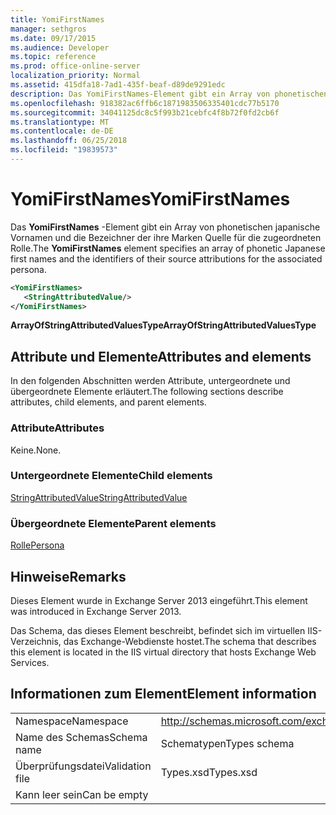 ```yaml
---
title: YomiFirstNames
manager: sethgros
ms.date: 09/17/2015
ms.audience: Developer
ms.topic: reference
ms.prod: office-online-server
localization_priority: Normal
ms.assetid: 415dfa18-7ad1-435f-beaf-d89de9291edc
description: Das YomiFirstNames-Element gibt ein Array von phonetischen japanische Vornamen und die Bezeichner der ihre Marken Quelle für die zugeordneten Rolle.
ms.openlocfilehash: 918382ac6ffb6c1871983506335401cdc77b5170
ms.sourcegitcommit: 34041125dc8c5f993b21cebfc4f8b72f0fd2cb6f
ms.translationtype: MT
ms.contentlocale: de-DE
ms.lasthandoff: 06/25/2018
ms.locfileid: "19839573"
---
```

# <a name="yomifirstnames"></a><span data-ttu-id="ebe82-103">YomiFirstNames</span><span class="sxs-lookup"><span data-stu-id="ebe82-103">YomiFirstNames</span></span>

<span data-ttu-id="ebe82-104">Das **YomiFirstNames** -Element gibt ein Array von phonetischen japanische Vornamen und die Bezeichner der ihre Marken Quelle für die zugeordneten Rolle.</span><span class="sxs-lookup"><span data-stu-id="ebe82-104">The **YomiFirstNames** element specifies an array of phonetic Japanese first names and the identifiers of their source attributions for the associated persona.</span></span> 
  
```XML
<YomiFirstNames>
   <StringAttributedValue/>
</YomiFirstNames>
```

 <span data-ttu-id="ebe82-105">**ArrayOfStringAttributedValuesType**</span><span class="sxs-lookup"><span data-stu-id="ebe82-105">**ArrayOfStringAttributedValuesType**</span></span>
## <a name="attributes-and-elements"></a><span data-ttu-id="ebe82-106">Attribute und Elemente</span><span class="sxs-lookup"><span data-stu-id="ebe82-106">Attributes and elements</span></span>

<span data-ttu-id="ebe82-107">In den folgenden Abschnitten werden Attribute, untergeordnete und übergeordnete Elemente erläutert.</span><span class="sxs-lookup"><span data-stu-id="ebe82-107">The following sections describe attributes, child elements, and parent elements.</span></span>
  
### <a name="attributes"></a><span data-ttu-id="ebe82-108">Attribute</span><span class="sxs-lookup"><span data-stu-id="ebe82-108">Attributes</span></span>

<span data-ttu-id="ebe82-109">Keine.</span><span class="sxs-lookup"><span data-stu-id="ebe82-109">None.</span></span>
  
### <a name="child-elements"></a><span data-ttu-id="ebe82-110">Untergeordnete Elemente</span><span class="sxs-lookup"><span data-stu-id="ebe82-110">Child elements</span></span>

[<span data-ttu-id="ebe82-111">StringAttributedValue</span><span class="sxs-lookup"><span data-stu-id="ebe82-111">StringAttributedValue</span></span>](stringattributedvalue.md)
  
### <a name="parent-elements"></a><span data-ttu-id="ebe82-112">Übergeordnete Elemente</span><span class="sxs-lookup"><span data-stu-id="ebe82-112">Parent elements</span></span>

[<span data-ttu-id="ebe82-113">Rolle</span><span class="sxs-lookup"><span data-stu-id="ebe82-113">Persona</span></span>](persona.md)
  
## <a name="remarks"></a><span data-ttu-id="ebe82-114">Hinweise</span><span class="sxs-lookup"><span data-stu-id="ebe82-114">Remarks</span></span>

<span data-ttu-id="ebe82-115">Dieses Element wurde in Exchange Server 2013 eingeführt.</span><span class="sxs-lookup"><span data-stu-id="ebe82-115">This element was introduced in Exchange Server 2013.</span></span>
  
<span data-ttu-id="ebe82-116">Das Schema, das dieses Element beschreibt, befindet sich im virtuellen IIS-Verzeichnis, das Exchange-Webdienste hostet.</span><span class="sxs-lookup"><span data-stu-id="ebe82-116">The schema that describes this element is located in the IIS virtual directory that hosts Exchange Web Services.</span></span>
  
## <a name="element-information"></a><span data-ttu-id="ebe82-117">Informationen zum Element</span><span class="sxs-lookup"><span data-stu-id="ebe82-117">Element information</span></span>

|||
|:-----|:-----|
|<span data-ttu-id="ebe82-118">Namespace</span><span class="sxs-lookup"><span data-stu-id="ebe82-118">Namespace</span></span>  <br/> |http://schemas.microsoft.com/exchange/services/2006/types  <br/> |
|<span data-ttu-id="ebe82-119">Name des Schemas</span><span class="sxs-lookup"><span data-stu-id="ebe82-119">Schema name</span></span>  <br/> |<span data-ttu-id="ebe82-120">Schematypen</span><span class="sxs-lookup"><span data-stu-id="ebe82-120">Types schema</span></span>  <br/> |
|<span data-ttu-id="ebe82-121">Überprüfungsdatei</span><span class="sxs-lookup"><span data-stu-id="ebe82-121">Validation file</span></span>  <br/> |<span data-ttu-id="ebe82-122">Types.xsd</span><span class="sxs-lookup"><span data-stu-id="ebe82-122">Types.xsd</span></span>  <br/> |
|<span data-ttu-id="ebe82-123">Kann leer sein</span><span class="sxs-lookup"><span data-stu-id="ebe82-123">Can be empty</span></span>  <br/> ||
   

